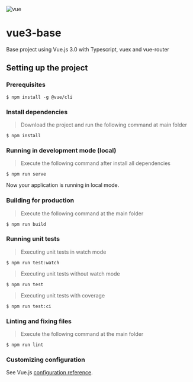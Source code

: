 ![vue](https://img.shields.io/badge/vue-3.0.0-brightgreen)

# vue3-base

Base project using Vue.js 3.0 with Typescript, vuex and vue-router

## Setting up the project ##

### Prerequisites ###
```
$ npm install -g @vue/cli 
```

### Install dependencies ###
>Download the project and run the following command at main folder

```
$ npm install
```

### Running in development mode (local) ###
>Execute the following command after install all dependencies

```
$ npm run serve
```
Now your application is running in local mode.

### Building for production ###
>Execute the following command at the main folder

```
$ npm run build
```

### Running unit tests ###
>Executing unit tests in watch mode

```
$ npm run test:watch
```
>Executing unit tests without watch mode

```
$ npm run test
```

>Executing unit tests with coverage

```
$ npm run test:ci
```

### Linting and fixing files ###
>Execute the following command at the main folder

```
$ npm run lint
```

### Customizing configuration ###
See Vue.js [configuration reference](https://cli.vuejs.org/config/).